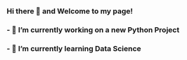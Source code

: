 ### Hi there 👋 and Welcome to my page!
### 
### - 🔭 I’m currently working on a new Python Project
### - 🌱 I’m currently learning Data Science

<!--
**EuMYTH/EuMYTH** is a ✨ _special_ ✨ repository because its `README.md` (this file) appears on your GitHub profile.

Here are some ideas to get you started:

- 🔭 I’m currently working on ...
- 🌱 I’m currently learning ...
- 👯 I’m looking to collaborate on ...
- 🤔 I’m looking for help with ...
- 💬 Ask me about ...
- 📫 How to reach me: ...
- 😄 Pronouns: ...
- ⚡ Fun fact: ...
-->
